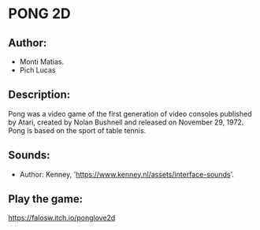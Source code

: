 # PONG 2D

## Author:
- Monti Matias.
- Pich Lucas

## Description:
Pong was a video game of the first generation of video consoles published by Atari, created by Nolan Bushnell and released on November 29, 1972. Pong is based on the sport of table tennis.

## Sounds:
- Author: Kenney, 'https://www.kenney.nl/assets/interface-sounds'.

## Play the game:
https://falosw.itch.io/ponglove2d
